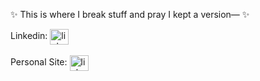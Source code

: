 

✨ This is where I break stuff and pray I kept a version— ✨ 




<p align="left">
Linkedin: <a href="https://www.linkedin.com/in/yuxin-linda-wang/" target="blank"><img align="center" src="https://raw.githubusercontent.com/rahuldkjain/github-profile-readme-generator/master/src/images/icons/Social/linked-in-alt.svg" alt="linkedIn" height="25" width="30" /></a>
  <br>  <br> 
Personal Site: <a href="https://ylw311.github.io/Linda/index.html" target="blank"><img align="center" src="https://cdn-icons-png.flaticon.com/512/1810/1810852.png" alt="linkedIn" height="25" width="30" /></a>
  
</div>

<br>
<br>


<!---------------------------------------------------------------------------->

[Button Shield]: https://img.shields.io/badge/Shield_Buttons-37a779?style=for-the-badge

[License]: LICENSE
[KBD]: Types/KBD.md
[#]: #


<!--
**ylw24/ylw24** is a ✨ _special_ ✨ repository because its `README.md` (this file) appears on your GitHub profile.

Here are some ideas to get you started:

- 🔭 I’m currently working on ...
- 🌱 I’m currently learning ...
- 👯 I’m looking to collaborate on ...
- 🤔 I’m looking for help with ...
- 💬 Ask me about ...
- 📫 How to reach me: ...
- 😄 Pronouns: ...
- ⚡ Fun fact: ...
📫 Reach me through email: 
-->
